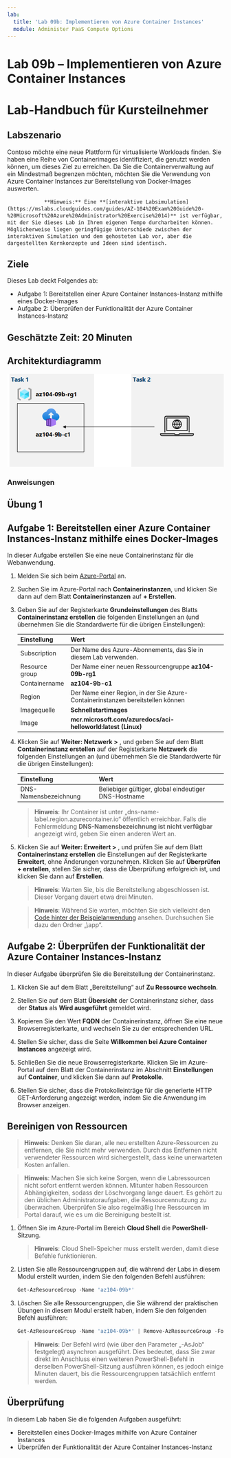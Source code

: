 ```yaml
---
lab:
  title: 'Lab 09b: Implementieren von Azure Container Instances'
  module: Administer PaaS Compute Options
---
```


# Lab 09b – Implementieren von Azure Container Instances
# Lab-Handbuch für Kursteilnehmer

## Labszenario

Contoso möchte eine neue Plattform für virtualisierte Workloads finden. Sie haben eine Reihe von Containerimages identifiziert, die genutzt werden können, um dieses Ziel zu erreichen. Da Sie die Containerverwaltung auf ein Mindestmaß begrenzen möchten, möchten Sie die Verwendung von Azure Container Instances zur Bereitstellung von Docker-Images auswerten.

                **Hinweis:** Eine **[interaktive Labsimulation](https://mslabs.cloudguides.com/guides/AZ-104%20Exam%20Guide%20-%20Microsoft%20Azure%20Administrator%20Exercise%2014)** ist verfügbar, mit der Sie dieses Lab in Ihrem eigenen Tempo durcharbeiten können. Möglicherweise liegen geringfügige Unterschiede zwischen der interaktiven Simulation und dem gehosteten Lab vor, aber die dargestellten Kernkonzepte und Ideen sind identisch. 

## Ziele

Dieses Lab deckt Folgendes ab:

- Aufgabe 1: Bereitstellen einer Azure Container Instances-Instanz mithilfe eines Docker-Images
- Aufgabe 2: Überprüfen der Funktionalität der Azure Container Instances-Instanz

## Geschätzte Zeit: 20 Minuten

## Architekturdiagramm

![image](../media/lab09b.png)

### Anweisungen

## Übung 1

## Aufgabe 1: Bereitstellen einer Azure Container Instances-Instanz mithilfe eines Docker-Images

In dieser Aufgabe erstellen Sie eine neue Containerinstanz für die Webanwendung.

1. Melden Sie sich beim [Azure-Portal](https://portal.azure.com) an.

1. Suchen Sie im Azure-Portal nach **Containerinstanzen**, und klicken Sie dann auf dem Blatt **Containerinstanzen** auf **+ Erstellen**.

1. Geben Sie auf der Registerkarte **Grundeinstellungen** des Blatts **Containerinstanz erstellen** die folgenden Einstellungen an (und übernehmen Sie die Standardwerte für die übrigen Einstellungen):

    | Einstellung | Wert |
    | ---- | ---- |
    | Subscription | Der Name des Azure-Abonnements, das Sie in diesem Lab verwenden. |
    | Resource group | Der Name einer neuen Ressourcengruppe **az104-09b-rg1** |
    | Containername | **az104-9b-c1** |
    | Region | Der Name einer Region, in der Sie Azure-Containerinstanzen bereitstellen können |
    | Imagequelle | **Schnellstartimages** |
    | Image | **mcr.microsoft.com/azuredocs/aci-helloworld:latest (Linux)** |

1. Klicken Sie auf **Weiter: Netzwerk >** , und geben Sie auf dem Blatt **Containerinstanz erstellen** auf der Registerkarte **Netzwerk** die folgenden Einstellungen an (und übernehmen Sie die Standardwerte für die übrigen Einstellungen):

    | Einstellung | Wert |
    | --- | --- |
    | DNS-Namensbezeichnung | Beliebiger gültiger, global eindeutiger DNS-Hostname |

    >**Hinweis**: Ihr Container ist unter „dns-name-label.region.azurecontainer.io“ öffentlich erreichbar. Falls die Fehlermeldung **DNS-Namensbezeichnung ist nicht verfügbar** angezeigt wird, geben Sie einen anderen Wert an.

1. Klicken Sie auf **Weiter: Erweitert >** , und prüfen Sie auf dem Blatt **Containerinstanz erstellen** die Einstellungen auf der Registerkarte **Erweitert**, ohne Änderungen vorzunehmen. Klicken Sie auf **Überprüfen + erstellen**, stellen Sie sicher, dass die Überprüfung erfolgreich ist, und klicken Sie dann auf **Erstellen**.

    >**Hinweis**: Warten Sie, bis die Bereitstellung abgeschlossen ist. Dieser Vorgang dauert etwa drei Minuten.

    >**Hinweis**: Während Sie warten, möchten Sie sich vielleicht den [Code hinter der Beispielanwendung](https://github.com/Azure-Samples/aci-helloworld) ansehen. Durchsuchen Sie dazu den Ordner „\\app“.

## Aufgabe 2: Überprüfen der Funktionalität der Azure Container Instances-Instanz

In dieser Aufgabe überprüfen Sie die Bereitstellung der Containerinstanz.

1. Klicken Sie auf dem Blatt „Bereitstellung“ auf **Zu Ressource wechseln**.

1. Stellen Sie auf dem Blatt **Übersicht** der Containerinstanz sicher, dass der **Status** als **Wird ausgeführt** gemeldet wird.

1. Kopieren Sie den Wert **FQDN** der Containerinstanz, öffnen Sie eine neue Browserregisterkarte, und wechseln Sie zu der entsprechenden URL.

1. Stellen Sie sicher, dass die Seite **Willkommen bei Azure Container Instances** angezeigt wird.

1. Schließen Sie die neue Browserregisterkarte. Klicken Sie im Azure-Portal auf dem Blatt der Containerinstanz im Abschnitt **Einstellungen** auf **Container**, und klicken Sie dann auf **Protokolle**.

1. Stellen Sie sicher, dass die Protokolleinträge für die generierte HTTP GET-Anforderung angezeigt werden, indem Sie die Anwendung im Browser anzeigen.

## Bereinigen von Ressourcen

>**Hinweis**: Denken Sie daran, alle neu erstellten Azure-Ressourcen zu entfernen, die Sie nicht mehr verwenden. Durch das Entfernen nicht verwendeter Ressourcen wird sichergestellt, dass keine unerwarteten Kosten anfallen.

>**Hinweis**: Machen Sie sich keine Sorgen, wenn die Labressourcen nicht sofort entfernt werden können. Mitunter haben Ressourcen Abhängigkeiten, sodass der Löschvorgang lange dauert. Es gehört zu den üblichen Administratoraufgaben, die Ressourcennutzung zu überwachen. Überprüfen Sie also regelmäßig Ihre Ressourcen im Portal darauf, wie es um die Bereinigung bestellt ist. 

1. Öffnen Sie im Azure-Portal im Bereich **Cloud Shell** die **PowerShell**-Sitzung.

    >**Hinweis**: Cloud Shell-Speicher muss erstellt werden, damit diese Befehle funktionieren. 

1. Listen Sie alle Ressourcengruppen auf, die während der Labs in diesem Modul erstellt wurden, indem Sie den folgenden Befehl ausführen:

   ```powershell
   Get-AzResourceGroup -Name 'az104-09b*'
   ```

1. Löschen Sie alle Ressourcengruppen, die Sie während der praktischen Übungen in diesem Modul erstellt haben, indem Sie den folgenden Befehl ausführen:

   ```powershell
   Get-AzResourceGroup -Name 'az104-09b*' | Remove-AzResourceGroup -Force -AsJob
   ```

    >**Hinweis**: Der Befehl wird (wie über den Parameter „-AsJob“ festgelegt) asynchron ausgeführt. Dies bedeutet, dass Sie zwar direkt im Anschluss einen weiteren PowerShell-Befehl in derselben PowerShell-Sitzung ausführen können, es jedoch einige Minuten dauert, bis die Ressourcengruppen tatsächlich entfernt werden.

## Überprüfung

In diesem Lab haben Sie die folgenden Aufgaben ausgeführt:

- Bereitstellen eines Docker-Images mithilfe von Azure Container Instances
- Überprüfen der Funktionalität der Azure Container Instances-Instanz
